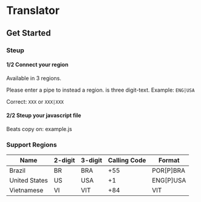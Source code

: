# Translator
## Get Started
### Steup
#### 1/2 Connect your region

Available in 3 regions.

Please enter a pipe to instead a region. is three digit-text. Example: `ENG|USA`

Correct: `XXX` or `XXX|XXX`

#### 2/2 Steup your javascript file
Beats copy on: example.js

### Support Regions
| Name | 2-digit | 3-digit | Calling Code | Format |
|------|---------|---------|--------------|--------|
| Brazil | BR | BRA | +55 | POR[P]BRA |
| United States | US | USA | +1 | ENG[P]USA |
| Vietnamese | VI | VIT | +84 | VIT |
